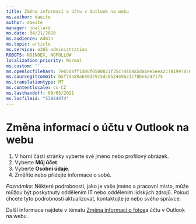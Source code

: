 ```yaml
---
title: Změna informací o účtu v Outlook na webu
ms.author: daeite
author: daeite
manager: joallard
ms.date: 04/21/2020
ms.audience: Admin
ms.topic: article
ms.service: o365-administration
ROBOTS: NOINDEX, NOFOLLOW
localization_priority: Normal
ms.custom: ''
ms.openlocfilehash: 7e65d8ff1d86f0500821f35c74404a5dabee5eea2c7819978c6742355ba13000
ms.sourcegitcommit: b5f7da89a650d2915dc652449623c78be6247175
ms.translationtype: MT
ms.contentlocale: cs-CZ
ms.lasthandoff: 08/05/2021
ms.locfileid: "53924474"
---
```

# <a name="change-account-information-in-outlook-on-the-web"></a>Změna informací o účtu v Outlook na webu

1. V horní části stránky vyberte své jméno nebo profilový obrázek.
1. Vyberte **Můj účet**.
1. Vyberte **Osobní údaje**.
1. Změňte nebo přidejte informace o sobě.

*Poznámka:* Některé podrobnosti, jako je vaše jméno a pracovní místo, může můžou být poskytnuty oddělením IT nebo oddělením lidských zdrojů. Pokud chcete tyto podrobnosti aktualizovat, kontaktujte je nebo svého správce.

Další informace najdete v tématu [Změna informací o fotce](https://support.office.com/article/b2dbb289-851d-4bed-93c3-3e136f5659ec)a účtu v Outlook na webu .